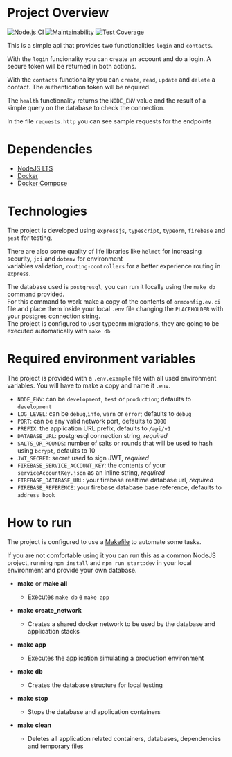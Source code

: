 # Project Overview

[![Node.js CI](https://github.com/jsilvaigor/contact-list/actions/workflows/node.js.yml/badge.svg)](https://github.com/jsilvaigor/contact-list/actions/workflows/node.js.yml)
[![Maintainability](https://api.codeclimate.com/v1/badges/e192bb7a479b706178d8/maintainability)](https://codeclimate.com/github/jsilvaigor/contact-list/maintainability)
[![Test Coverage](https://api.codeclimate.com/v1/badges/e192bb7a479b706178d8/test_coverage)](https://codeclimate.com/github/jsilvaigor/contact-list/test_coverage)

This is a simple api that provides two functionalities `login` and `contacts`. 

With the `login` funcionality you can create an account and do a login. A secure token will be returned in both actions. 

With the `contacts` functionality you can `create`, `read`, `update` and `delete` a contact. The authentication token will be required.

The `health` functionality returns the `NODE_ENV` value and the result of a simple query on the database to check the connection.

In the file `requests.http` you can see sample requests for the endpoints

# Dependencies
- [NodeJS LTS](https://nodejs.org/en/download/)
- [Docker](https://www.docker.com/products/docker-desktop)
- [Docker Compose](https://docs.docker.com/compose/install/)

# Technologies

The project is developed using `expressjs`, `typescript`, `typeorm`, `firebase` and `jest` for testing.

There are also some quality of life libraries like `helmet` for increasing security, `joi` and `dotenv` for environment \
variables validation, `routing-controllers` for a better experience routing in `express`.

The database used is `postgresql`, you can run it locally using the `make db` command provided.\
For this command to work make a copy of the contents of `ormconfig.ev.ci` file and place them inside your local `.env` file
changing the `PLACEHOLDER` with your postgres connection string. \
The project is configured to user typeorm migrations, they are going to be executed automatically with `make db`

# Required environment variables

The project is provided with a `.env.example` file with all used environment variables. You will have to make a copy and name it `.env`.

- `NODE_ENV`: can be `development`, `test` or `production`; defaults to `development`
- `LOG_LEVEL`: can be `debug`,`info`, `warn` or `error`; defaults to `debug`
- `PORT`: can be any valid network port, defaults to `3000`
- `PREFIX`: the application URL prefix, defaults to `/api/v1`
- `DATABASE_URL`: postgresql connection string, *required*
- `SALTS_OR_ROUNDS`: number of salts or rounds that will be used to hash using `bcrypt`, defaults to 10
- `JWT_SECRET`: secret used to sign JWT, *required*
- `FIREBASE_SERVICE_ACCOUNT_KEY`: the contents of your `serviceAccountKey.json` as an inline string, *required*
- `FIREBASE_DATABASE_URL`: your firebase realtime database url, *required*
- `FIREBASE_REFERENCE`: your firebase database base reference, defaults to `address_book`

# How to run

The project is configured to use a [Makefile](https://www.gnu.org/software/make/) to automate some tasks.

If you are not comfortable using it you can run this as a common NodeJS project, running `npm install` and `npm run start:dev` in your local environment and provide your own database.

- **make** or **make all**

    - Executes `make db` e `make app`

- **make create_network**

    - Creates a shared docker network to be used by the database and application stacks

- **make app**
    - Executes the application simulating a production environment

- **make db**

    - Creates the database structure for local testing

- **make stop**

    - Stops the database and application containers

- **make clean**

    - Deletes all application related containers, databases, dependencies and temporary files







